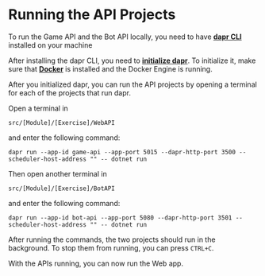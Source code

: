 # Running the API Projects

To run the Game API and the Bot API locally, you need to have **[dapr CLI](https://docs.dapr.io/getting-started/install-dapr-cli/)** installed on your machine

After installing the dapr CLI, you need to **[initialize dapr](https://docs.dapr.io/getting-started/install-dapr-selfhost/)**. To initialize it, make sure that **[Docker](https://www.docker.com/products/docker-desktop/)** is installed and the Docker Engine is running.

After you initialized dapr, you can run the API projects by opening a terminal for each of the projects that run dapr.

Open a terminal in

`src/[Module]/[Exercise]/WebAPI`

and enter the following command:

`dapr run --app-id game-api --app-port 5015 --dapr-http-port 3500 --scheduler-host-address "" -- dotnet run`

Then open another terminal in

`src/[Module]/[Exercise]/BotAPI`

and enter the following command:


`dapr run --app-id bot-api --app-port 5080 --dapr-http-port 3501 --scheduler-host-address "" -- dotnet run`

After running the commands, the two projects should run in the background. To stop them from running, you can press `CTRL+C`.

With the APIs running, you can now run the Web app.
